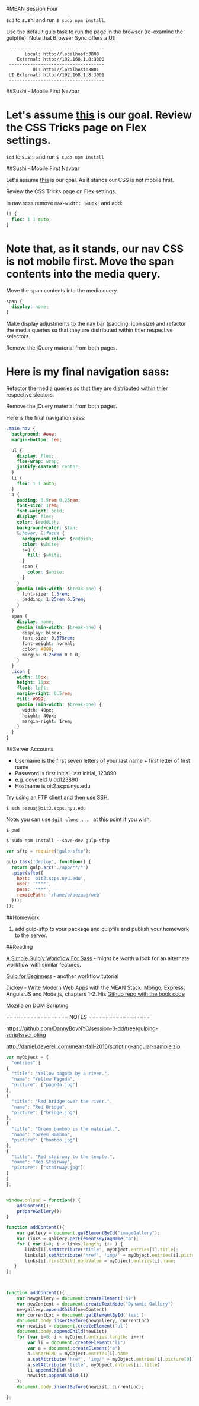 #MEAN Session Four

`$cd` to sushi and run `$ sudo npm install`.

Use the default gulp task to run the page in the browser (re-examine the gulpfile). Note that Browser Sync offers a UI:

```
 ------------------------------------
       Local: http://localhost:3000
    External: http://192.168.1.8:3000
 ------------------------------------
          UI: http://localhost:3001
 UI External: http://192.168.1.8:3001
 ------------------------------------
```

##Sushi - Mobile First Navbar

Let's assume [this](http://daniel.deverell.com/mean-fall-2016/gulp/) is our goal. Review the CSS Tricks page on Flex settings. 
=======
`$cd` to sushi and run `$ sudo npm install`



##Sushi - Mobile First Navbar

Let's assume [this](http://daniel.deverell.com/mean-fall-2016/gulp/) is our goal. As it stands our CSS is not mobile first. 

Review the CSS Tricks page on Flex settings.

In nav.scss remove `max-width: 140px;` and add:

```css
li {
  flex: 1 1 auto;
}
```

Note that, as it stands, our nav CSS is not mobile first. Move the span contents into the media query.
=======
Move the span contents into the media query.

```css
span {
  display: none;
}
```

Make display adjustments to the nav bar (padding, icon size) and refactor the media queries so that they are distributed within thier respective selectors. 

Remove the jQuery material from both pages.

Here is my final navigation sass:
=======
Refactor the media queries so that they are distributed within thier respective slectors.

Remove the jQuery material from both pages.

Here is the final navigation sass:

```css
.main-nav {
  background: #eee;
  margin-bottom: 1em;

  ul {
    display: flex;
    flex-wrap: wrap;
    justify-content: center;
  }
  li {
    flex: 1 1 auto;
  }
  a {
    padding: 0.5rem 0.25rem;
    font-size: 1rem;
    font-weight: bold;
    display: flex;
    color: $reddish;
    background-color: $tan;
    &:hover, &:focus {
      background-color: $reddish;
      color: $white;
      svg {
        fill: $white; 
      }
      span {
        color: $white; 
      }
    }
    @media (min-width: $break-one) {
      font-size: 1.5rem;
      padding: 1.25rem 0.5rem;
    }
  }
  span {
    display: none;
    @media (min-width: $break-one) {
      display: block;
      font-size: 0.875rem;
      font-weight: normal;
      color: #888;
      margin: 0.25rem 0 0 0;
    }
  }
  .icon {
    width: 18px;
    height: 18px;
    float: left;
    margin-right: 0.5rem;
    fill: #999;
    @media (min-width: $break-one) {
      width: 40px;
      height: 40px;
      margin-right: 1rem;
    }
  }
}
```



##Server Accounts

* Username is the first seven letters of your last name + first letter of first name
* Password is first initial, last initial, 123890
* e.g. devereld // dd123890
* Hostname is oit2.scps.nyu.edu

Try using an FTP client and then use SSH.

`$ ssh pezuaj@oit2.scps.nyu.edu`

Note: you can use `$git clone ... ` at this point if you wish.

`$ pwd`

`$ sudo npm install --save-dev gulp-sftp`

```js
var sftp = require('gulp-sftp');

gulp.task('deploy', function() {
  return gulp.src('./app/**/*')
  .pipe(sftp({
    host: 'oit2.scps.nyu.edu',
    user: '****',
    pass: '****',
    remotePath: '/home/p/pezuaj/web'
  }));
});
```



##Homework

1. add gulp-sftp to your package and gulpfile and publish your homework to the server. 


##Reading

[A Simple Gulp’y Workflow For Sass](https://www.sitepoint.com/simple-gulpy-workflow-sass/) - might be worth a look for an alternate workflow with similar features.

[Gulp for Beginners](https://css-tricks.com/gulp-for-beginners/) - another workflow tutorial

Dickey - Write Modern Web Apps with the MEAN Stack: Mongo, Express, AngularJS and Node.js, chapters 1-2. His [Github repo with the book code](https://github.com/dickeyxxx/mean-sample)

[Mozilla on DOM Scripting](https://developer.mozilla.org/en-US/docs/Web/API/Document_Object_Model/Introduction)

================== NOTES ==================

https://github.com/DannyBoyNYC/session-3-dd/tree/gulping-scripts/scripting

http://daniel.deverell.com/mean-fall-2016/scripting-angular-sample.zip 

```js
var myObject = {
  "entries":[
{
  "title": "Yellow pagoda by a river.",
  "name": "Yellow Pagoda",
  "picture": ["pagoda.jpg"]
},
{
  "title": "Red bridge over the river.",
  "name": "Red Bridge",
  "picture": ["bridge.jpg"]
},
{
  "title": "Green bamboo is the material.",
  "name": "Green Bamboo",
  "picture": ["bamboo.jpg"]
},
{
  "title": "Red stairway to the temple.",
  "name": "Red Stairway",
  "picture": ["stairway.jpg"]
}
]
};


window.onload = function() {
    addContent();
    prepareGallery();
}

function addContent(){
    var gallery = document.getElementById("imageGallery");
    var links = gallery.getElementsByTagName("a");
    for ( var i=0; i < links.length; i++ ) {
       links[i].setAttribute('title', myObject.entries[i].title);
       links[i].setAttribute('href', 'img/' + myObject.entries[i].picture[0]);
       links[i].firstChild.nodeValue = myObject.entries[i].name;
   }
};



function addContent(){
    var newgallery = document.createElement('h2')
    var newContent = document.createTextNode("Dynamic Gallery")
    newgallery.appendChild(newContent)
    var currentLoc = document.getElementById('test')
    document.body.insertBefore(newgallery, currentLoc)
    var newList = document.createElement('ul')
    document.body.appendChild(newList)
    for (var i=0; i < myObject.entries.length; i++){
        var li = document.createElement("li")
        var a = document.createElement("a")
        a.innerHTML = myObject.entries[i].name
        a.setAttribute('href', 'img/' + myObject.entries[i].picture[0])
        a.setAttribute('title', myObject.entries[i].title)
        li.appendChild(a)
        newList.appendChild(li)
    };
    document.body.insertBefore(newList, currentLoc); 

};
```



